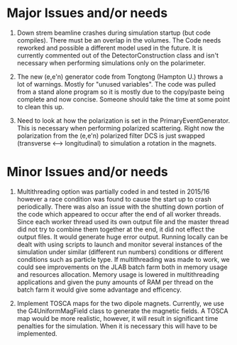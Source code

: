 # Major Issues and/or needs

1. Down strem beamline crashes during simulation startup (but code compiles). There must be an overlap in the volumes.  The Code needs reworked and possible a different model used in the future.  It is currently commented out of the DetectorConstruction class and isn't necessary when performing simulations only on the polarimeter.

2. The new (e,e'n) generator code from Tongtong (Hampton U.) throws a lot of warnings.  Mostly for "unused variables".  The code was pulled from a stand alone program so it is mostly due to the copy/paste being complete and now concise.  Someone should take the time at some point to clean this up.

3. Need to look at how the polarization is set in the PrimaryEventGenerator.  This is necessary when performing polarized scattering.  Right now the polarization from the (e,e'n) polarized filter DCS is just swapped (transverse <--> longitudinal) to simulation a rotation in the magnets.

# Minor Issues and/or needs

1. Multithreading option was partially coded in and tested in 2015/16 however a race condition was found to cause the start up to crash periodically. There was also an issue with the shutting down portion of the code which appeared to occur after the end of all worker threads.  Since each worker thread used its own output file and the master thread did not try to combine them together at the end, it did not effect the output files.  It would generate huge error output. Running locally can be dealt with using scripts to launch and monitor several instances of the simulation under similar (different run numbers) conditions or different conditions such as particle type.  If multithreading was made to work, we could see improvements on the JLAB batch farm both in memory usage and resources allocation.  Memory usage is lowered in multithreading applications and given the puny amounts of RAM per thread on the batch farm it would give some advantage and efficency.  

2. Implement TOSCA maps for the two dipole magnets.  Currently, we use the G4UniformMagField class to generate the magnetic fields.  A TOSCA map would be more realistic, however, it will result in significant time penalties for the simulation.  When it is necessary this will have to be implemented. 
